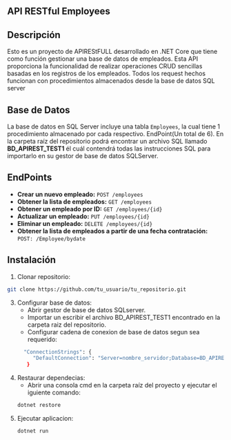 ## API RESTful Employees

## Descripción
Esto es un proyecto de APIREStFULL desarrollado en .NET Core que tiene como función gestionar una base de datos de empleados.
Esta API proporciona la funcionalidad de realizar operaciones CRUD sencillas basadas en los registros de los empleados.
Todos los request hechos funcionan con procedimientos almacenados desde la base de datos SQL server

## Base de Datos
La base de datos en SQL Server incluye una tabla `Employees`, la cual tiene 1 procedimiento almacenado por cada respectivo.
EndPoint(Un total de 6). En la carpeta raíz del repositorio podrá encontrar un archivo SQL llamado **BD_APIREST_TEST1** él 
cuál contendrá todas las instrucciones SQL para importarlo en su gestor de base de datos SQLServer. 

## EndPoints
- **Crear un nuevo empleado:** `POST /employees`
- **Obtener la lista de empleados:** `GET /employees`
- **Obtener un empleado por ID:** `GET /employees/{id}`
- **Actualizar un empleado:** `PUT /employees/{id}`
- **Eliminar un empleado:** `DELETE /employees/{id}`
- **Obtener la lista de empleados a partir de una fecha contratación:** `POST: /Employee/bydate`

## Instalación
1. Clonar repositorio:
```bash
git clone https://github.com/tu_usuario/tu_repositorio.git
```
3. Configurar base de datos:
   - Abrir gestor de base de datos SQLserver.
   - Importar un escribir el archivo BD_APIREST_TEST1 encontrado en la carpeta raiz del repositorio.
   - Configurar cadena de conexion de base de datos segun sea requerido:
   ```bash
     "ConnectionStrings": {
        "DefaultConnection": "Server=nombre_servidor;Database=BD_APIREST_TEST1;User Id=id_user;Password=user_password;"
      }
   ```    
4. Restaurar dependecias:
   - Abrir una consola cmd en la carpeta raíz del proyecto y ejecutar el iguiente comando:
   ```bash
   dotnet restore
   ```
5. Ejecutar  aplicacion:
   ```bash
   dotnet run
   ```

